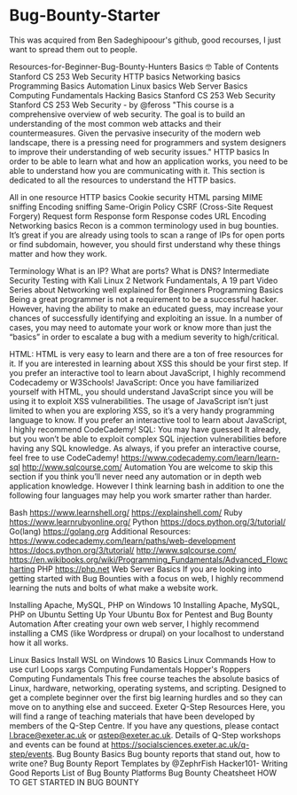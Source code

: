 # Bug-Bounty-Starter
This was acquired from Ben Sadeghipoour's github, good recourses, I just want to spread them out to people.


Resources-for-Beginner-Bug-Bounty-Hunters
Basics 🤓
  Table of Contents
  Stanford CS 253 Web Security
  HTTP basics
  Networking basics
  Programming Basics
  Automation
  Linux basics
  Web Server Basics
  Computing Fundamentals
  Hacking Basics
  Stanford CS 253 Web Security
  Stanford CS 253 Web Security - by @feross
"This course is a comprehensive overview of web security. The goal is to build an understanding of the most common web attacks and their countermeasures. Given the pervasive insecurity of the modern web landscape, there is a pressing need for programmers and system designers to improve their understanding of web security issues."
HTTP basics
In order to be able to learn what and how an application works, you need to be able to understand how you are communicating with it. This section is dedicated to all the resources to understand the HTTP basics.

All in one resource
 HTTP basics
 Cookie security
 HTML parsing
 MIME sniffing
 Encoding sniffing
 Same-Origin Policy
 CSRF (Cross-Site Request Forgery)
 Request form
 Response form
 Response codes
 URL Encoding
 Networking basics
Recon is a common terminology used in bug bounties. It’s great if you are already using tools to scan a range of IPs for open ports or find subdomain, however, you should first understand why these things matter and how they work.

Terminology
 What is an IP?
 What are ports?
 What is DNS?
Intermediate Security Testing with Kali Linux 2
Network Fundamentals, A 19 part Video Series about Networking well explained for Beginners
Programming Basics
Being a great programmer is not a requirement to be a successful hacker. However, having the ability to make an educated guess, may increase your chances of successfully identifying and exploiting an issue. In a number of cases, you may need to automate your work or know more than just the “basics” in order to escalate a bug with a medium severity to high/critical.

HTML: HTML is very easy to learn and there are a ton of free resources for it. If you are interested in learning about XSS this should be your first step. If you prefer an interactive tool to learn about JavaScript, I highly recommend Codecademy or W3Schools!
JavaScript: Once you have familiarized yourself with HTML, you should understand JavaScript since you will be using it to exploit XSS vulnerabilities. The usage of JavaScript isn’t just limited to when you are exploring XSS, so it’s a very handy programming language to know. If you prefer an interactive tool to learn about JavaScript, I highly recommend CodeCademy!
SQL: You may have guessed It already, but you won’t be able to exploit complex SQL injection vulnerabilities before having any SQL knowledge. As always, if you prefer an interactive course, feel free to use CodeCademy! https://www.codecademy.com/learn/learn-sql http://www.sqlcourse.com/
Automation
You are welcome to skip this section if you think you’ll never need any automation or in depth web application knowledge. However I think learning bash in addition to one the following four languages may help you work smarter rather than harder.

Bash
https://www.learnshell.org/
https://explainshell.com/
Ruby
https://www.learnrubyonline.org/
Python
https://docs.python.org/3/tutorial/
Go(lang)
https://golang.org
Additional Resources:
https://www.codecademy.com/learn/paths/web-development
https://docs.python.org/3/tutorial/
http://www.sqlcourse.com/
https://en.wikibooks.org/wiki/Programming_Fundamentals/Advanced_Flowcharting
PHP
https://php.net
Web Server Basics
If you are looking into getting started with Bug Bounties with a focus on web, I highly recommend learning the nuts and bolts of what make a website work.

Installing Apache, MySQL, PHP on Windows 10
Installing Apache, MySQL, PHP on Ubuntu
Setting Up Your Ubuntu Box for Pentest and Bug Bounty Automation
After creating your own web server, I highly recommend installing a CMS (like Wordpress or drupal) on your localhost to understand how it all works.

Linux Basics
Install WSL on Windows 10
Basics Linux Commands
How to use curl
Loops
xargs
Computing Fundamentals
Hopper's Roppers Computing Fundamentals
This free course teaches the absolute basics of Linux, hardware, networking, operating systems, and scripting. Designed to get a complete beginner over the first big learning hurdles and so they can move on to anything else and succeed.
Exeter Q-Step Resources
Here, you will find a range of teaching materials that have been developed by members of the Q-Step Centre. If you have any questions, please contact l.brace@exeter.ac.uk or qstep@exeter.ac.uk. Details of Q-Step workshops and events can be found at https://socialsciences.exeter.ac.uk/q-step/events.
Bug Bounty Basics
Bug bounty reports that stand out, how to write one?
Bug Bounty Report Templates by @ZephrFish
Hacker101- Writing Good Reports
List of Bug Bounty Platforms
Bug Bounty Cheatsheet
HOW TO GET STARTED IN BUG BOUNTY
